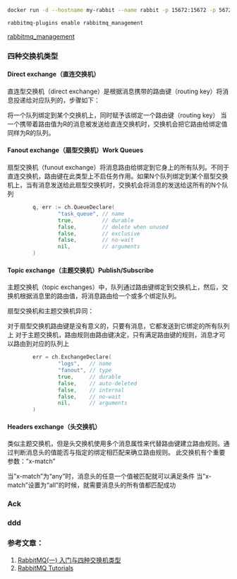 ```bash
docker run -d --hostname my-rabbit --name rabbit -p 15672:15672 -p 5672:5672 rabbitmq
```

```bash
rabbitmq-plugins enable rabbitmq_management
```

[rabbitmq_management](http://localhost:15672)

### 四种交换机类型

#### Direct exchange（直连交换机）
直连型交换机（direct exchange）是根据消息携带的路由键（routing key）将消息投递给对应队列的，步骤如下：

将一个队列绑定到某个交换机上，同时赋予该绑定一个路由键（routing key）
当一个携带着路由值为R的消息被发送给直连交换机时，交换机会把它路由给绑定值同样为R的队列。
#### Fanout exchange（扇型交换机）Work Queues
扇型交换机（funout exchange）将消息路由给绑定到它身上的所有队列。不同于直连交换机，路由键在此类型上不启任务作用。如果N个队列绑定到某个扇型交换机上，当有消息发送给此扇型交换机时，交换机会将消息的发送给这所有的N个队列

```go
        q, err := ch.QueueDeclare(
                "task_queue", // name
                true,         // durable
                false,        // delete when unused
                false,        // exclusive
                false,        // no-wait
                nil,          // arguments
        )
```
#### Topic exchange（主题交换机）Publish/Subscribe
主题交换机（topic exchanges）中，队列通过路由键绑定到交换机上，然后，交换机根据消息里的路由值，将消息路由给一个或多个绑定队列。

扇型交换机和主题交换机异同：

对于扇型交换机路由键是没有意义的，只要有消息，它都发送到它绑定的所有队列上
对于主题交换机，路由规则由路由键决定，只有满足路由键的规则，消息才可以路由到对应的队列上

```go
        err = ch.ExchangeDeclare(
                "logs",   // name
                "fanout", // type
                true,     // durable
                false,    // auto-deleted
                false,    // internal
                false,    // no-wait
                nil,      // arguments
        )
```
#### Headers exchange（头交换机）
类似主题交换机，但是头交换机使用多个消息属性来代替路由键建立路由规则。通过判断消息头的值能否与指定的绑定相匹配来确立路由规则。
此交换机有个重要参数：”x-match”

当”x-match”为“any”时，消息头的任意一个值被匹配就可以满足条件
当”x-match”设置为“all”的时候，就需要消息头的所有值都匹配成功

### Ack

### ddd
### 参考文章：
1. [RabbitMQ(一) 入门与四种交换机类型](https://amos-x.com/index.php/amos/archives/rabbitmq_01/)
2. [RabbitMQ Tutorials](https://www.rabbitmq.com/getstarted.html)